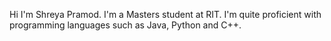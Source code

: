 Hi I'm Shreya Pramod.
I'm a Masters student at RIT. I'm quite proficient with programming languages such as Java, Python and C++. 

<!---
shreya-pramod/shreya-pramod is a ✨ special ✨ repository because its `README.md` (this file) appears on your GitHub profile.
You can click the Preview link to take a look at your changes.
--->
